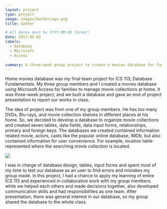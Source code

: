 ```yaml
---
layout: project
type: project
image: images/GatherLogo.png
title: Gather

# All dates must be YYYY-MM-DD format!
date: 2017-05-02
labels:
  - Database
  - Microsoft
  - Access
  
summary: A three-week group project to create a movies database for families to manage movie collections at home.
---
```


Home movies database was my final team project for ICS 113; Database Fundamentals. My three group members and I created a movies database using Microsoft Access for families to manage movie collections at home. It was three-week project, and we built a database and gave an end of project presentation to report our works in class.

The idea of project was from one of my group members. He has too many DVDs, Blu-rays, and movie collection shelves in different places at his home. So, we decided to develop a database to organize movie collections and created seven tables, data fields, data input forms, relationships, primary and foreign keys. The databases we created contained information related movie, actors, casts like the popular online database, IMDb, but also contained information for user convenience. For example, location table represented where the searching movie collection is located. 


<img class="ui image" src="{{ site.baseurl }}/images/db_diagram.jpg">


I was in charge of database design, tables, input forms and spent most of my time to test our database as an user to find errors and mistakes my group made. In this project, I had a chance to apply my learning of entire ICS 113 and experienced in collaborative work with my group members. while we helped each others and made decisions together, also developed communication skills and had responsibilities as one team. After presentation, there was general interest in our database, so my group shared the database to the whole class. 
